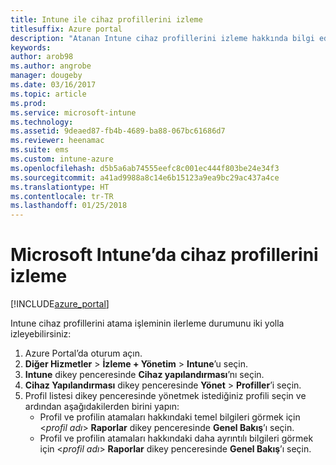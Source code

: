 ```yaml
---
title: Intune ile cihaz profillerini izleme
titlesuffix: Azure portal
description: "Atanan Intune cihaz profillerini izleme hakkında bilgi edinin.\""
keywords: 
author: arob98
ms.author: angrobe
manager: dougeby
ms.date: 03/16/2017
ms.topic: article
ms.prod: 
ms.service: microsoft-intune
ms.technology: 
ms.assetid: 9deaed87-fb4b-4689-ba88-067bc61686d7
ms.reviewer: heenamac
ms.suite: ems
ms.custom: intune-azure
ms.openlocfilehash: d5b5a6ab74555eefc8c001ec444f803be24e34f3
ms.sourcegitcommit: a41ad9988a8c14e6b15123a9ea9bc29ac437a4ce
ms.translationtype: HT
ms.contentlocale: tr-TR
ms.lasthandoff: 01/25/2018
---
```

# <a name="how-to-monitor-device-profiles-in-microsoft-intune"></a>Microsoft Intune’da cihaz profillerini izleme

[!INCLUDE[azure_portal](./includes/azure_portal.md)]

Intune cihaz profillerini atama işleminin ilerleme durumunu iki yolla izleyebilirsiniz:


1. Azure Portal’da oturum açın.
2. **Diğer Hizmetler** > **İzleme + Yönetim** > **Intune**’u seçin.
3. **Intune** dikey penceresinde **Cihaz yapılandırması**’nı seçin.
2. **Cihaz Yapılandırması** dikey penceresinde **Yönet** > **Profiller**’i seçin.
2. Profil listesi dikey penceresinde yönetmek istediğiniz profili seçin ve ardından aşağıdakilerden birini yapın:
    - Profil ve profilin atamaları hakkındaki temel bilgileri görmek için <*profil adı*> **Raporlar** dikey penceresinde **Genel Bakış**’ı seçin.
    - Profil ve profilin atamaları hakkındaki daha ayrıntılı bilgileri görmek için <*profil adı*> **Raporlar** dikey penceresinde **Genel Bakış**’ı seçin.
